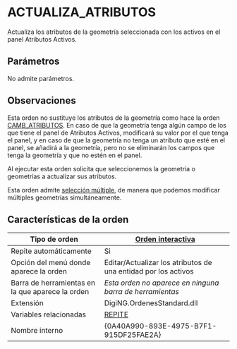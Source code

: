 # ACTUALIZA\_ATRIBUTOS

Actualiza los atributos de la geometría seleccionada con los activos en el panel Atributos Activos.

## Parámetros

No admite parámetros.

## Observaciones

Esta orden no sustituye los atributos de la geometría como hace la orden [CAMB\_ATRIBUTOS](../c/camb\_atributos.md). En caso de que la geometría tenga algún campo de los que tiene el panel de Atributos Activos, modificará su valor por el que tenga el panel, y en caso de que la geometría no tenga un atributo que esté en el panel, se añadirá a la geometría, pero no se eliminarán los campos que tenga la geometría y que no estén en el panel.

Al ejecutar esta orden solicita que seleccionemos la geometría o geometrías a actualizar sus atributos.&#x20;

Esta orden admite [selección múltiple](../../../../editor-de-tablas-de-codigos/pestanas/selecciones.md), de manera que podemos modificar múltiples geometrías simultáneamente.

## Características de la orden

| Tipo de orden                                    | [Orden interactiva](../c/camb-cod.md)                                                                                                                           |
| ------------------------------------------------ | --------------------------------------------------------------------------------------------------------------------------------------------------------------- |
| Repite automáticamente                           | Si                                                                                                                                                              |
| Opción del menú donde aparece la orden           | Editar/Actualizar los atributos de una entidad por los activos                                                                                                  |
| Barra de herramientas en la que aparece la orden | _Esta orden no aparece en ninguna barra de herramientas_                                                                                                        |
| Extensión                                        | DigiNG.OrdenesStandard.dll                                                                                                                                      |
| Variables relacionadas                           | [REPITE](/digi3d-net/referencia/digi3d.net/ventana-de-dibujo/ordenes/c/REPITE.html) |
| Nombre interno                                   | {0A40A990-893E-4975-B7F1-915DF25FAE2A}                                                                                                                          |
